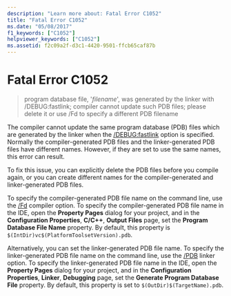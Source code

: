 ```yaml
---
description: "Learn more about: Fatal Error C1052"
title: "Fatal Error C1052"
ms.date: "05/08/2017"
f1_keywords: ["C1052"]
helpviewer_keywords: ["C1052"]
ms.assetid: f2c09a2f-d3c1-4420-9501-ffcb65caf87b
---
```

# Fatal Error C1052

> program database file, '*filename*', was generated by the linker with /DEBUG:fastlink; compiler cannot update such PDB files; please delete it or use /Fd to specify a different PDB filename

The compiler cannot update the same program database (PDB) files which are generated by the linker when the [/DEBUG:fastlink](../../build/reference/debug-generate-debug-info.md) option is specified. Normally the compiler-generated PDB files and the linker-generated PDB files have different names. However, if they are set to use the same names, this error can result.

To fix this issue, you can explicitly delete the PDB files before you compile again, or you can create different names for the compiler-generated and linker-generated PDB files.

To specify the compiler-generated PDB file name on the command line, use the [/Fd](../../build/reference/fd-program-database-file-name.md) compiler option. To specify the compiler-generated PDB file name in the IDE, open the **Property Pages** dialog for your project, and in the **Configuration Properties**, **C/C++**, **Output Files** page, set the **Program Database File Name** property. By default, this property is `$(IntDir)vc$(PlatformToolsetVersion).pdb`.

Alternatively, you can set the linker-generated PDB file name. To specify the linker-generated PDB file name on the command line, use the [/PDB](../../build/reference/pdb-use-program-database.md) linker option. To specify the linker-generated PDB file name in the IDE, open the **Property Pages** dialog for your project, and in the **Configuration Properties**, **Linker**, **Debugging** page, set the **Generate Program Database File** property. By default, this property is set to `$(OutDir)$(TargetName).pdb`.

